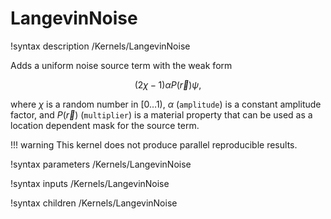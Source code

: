 # LangevinNoise

!syntax description /Kernels/LangevinNoise

Adds a uniform noise source term with the weak form

$$
(2\chi-1)\alpha P(\vec r)\psi,
$$

where $\chi$ is a random number in $[0\dots1)$, $\alpha$ (`amplitude`) is a constant
amplitude factor, and $P(\vec r)$ (`multiplier`) is a material property that can be used
as a location dependent mask for the source term.

!!! warning
    This kernel does not produce parallel reproducible results.

!syntax parameters /Kernels/LangevinNoise

!syntax inputs /Kernels/LangevinNoise

!syntax children /Kernels/LangevinNoise
